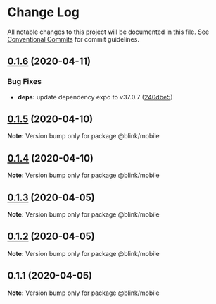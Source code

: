 # Change Log

All notable changes to this project will be documented in this file.
See [Conventional Commits](https://conventionalcommits.org) for commit guidelines.

## [0.1.6](https://github.com/ascension/blink/compare/@blink/mobile@0.1.5...@blink/mobile@0.1.6) (2020-04-11)


### Bug Fixes

* **deps:** update dependency expo to v37.0.7 ([240dbe5](https://github.com/ascension/blink/commit/240dbe5f6da9b8a6b9609a8e20e9dfecd80bf682))





## [0.1.5](https://github.com/ascension/blink/compare/@blink/mobile@0.1.4...@blink/mobile@0.1.5) (2020-04-10)

**Note:** Version bump only for package @blink/mobile





## [0.1.4](https://github.com/ascension/blink/compare/@blink/mobile@0.1.3...@blink/mobile@0.1.4) (2020-04-10)

**Note:** Version bump only for package @blink/mobile

## [0.1.3](https://github.com/ascension/blink/compare/@blink/mobile@0.1.2...@blink/mobile@0.1.3) (2020-04-05)

**Note:** Version bump only for package @blink/mobile

## [0.1.2](https://github.com/ascension/blink/compare/@blink/mobile@0.1.1...@blink/mobile@0.1.2) (2020-04-05)

**Note:** Version bump only for package @blink/mobile

## 0.1.1 (2020-04-05)

**Note:** Version bump only for package @blink/mobile
